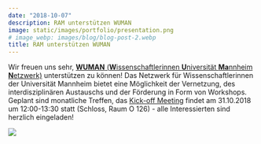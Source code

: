 ```yaml
---
date: "2018-10-07"
description: RAM unterstützen WUMAN
image: static/images/portfolio/presentation.png
# image_webp: images/blog/blog-post-2.webp
title: RAM unterstützen WUMAN
---
```


Wir freuen uns sehr, [**WUMAN** (**W**issenschaftlerinnen **U**niversität **Ma**nnheim **N**etzwerk)](https://wuman307139351.wordpress.com) unterstützen zu können! Das Netzwerk für Wissenschaftlerinnen der Universität Mannheim bietet eine Möglichkeit der Vernetzung, des interdisziplinären Austauschs und der Förderung in Form von Workshops. Geplant sind monatliche Treffen, das [Kick-off Meeting](https://www.facebook.com/events/169582353961745/) findet am 31.10.2018 um 12:00-13:30 statt (Schloss, Raum O 126) - alle Interessierten sind herzlich eingeladen!

![](/images/portfolio/wuman.jpg)